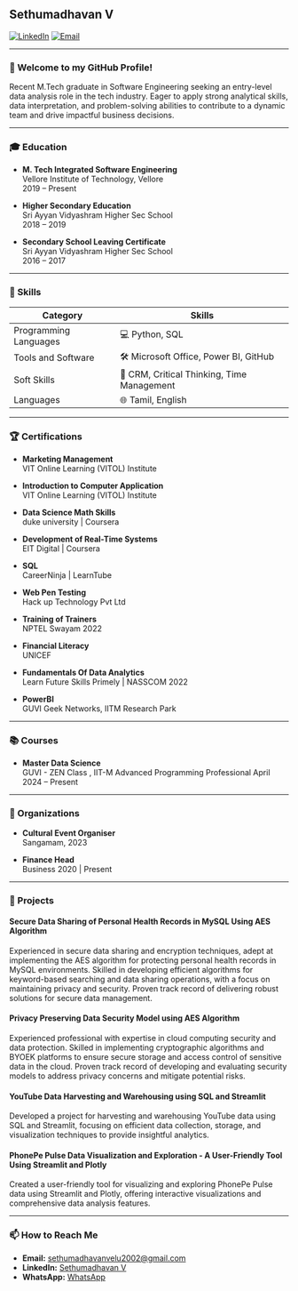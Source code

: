 ## Sethumadhavan V

[![LinkedIn](https://img.shields.io/badge/LinkedIn-Connect-blue)](https://www.linkedin.com/in/sethumadhavan-v/)
[![Email](https://img.shields.io/badge/Email-sethumadhavanvelu2002%40gmail.com-red)](mailto:sethumadhavanvelu2002@gmail.com)

---

### 👋 Welcome to my GitHub Profile!

Recent M.Tech graduate in Software Engineering seeking an entry-level data analysis role in the tech industry. Eager to apply strong analytical skills, data interpretation, and problem-solving abilities to contribute to a dynamic team and drive impactful business decisions.

---

### 🎓 Education

- **M. Tech Integrated Software Engineering**  
  Vellore Institute of Technology, Vellore   
  2019 – Present

- **Higher Secondary Education**  
  Sri Ayyan Vidyashram Higher Sec School   
  2018 – 2019

- **Secondary School Leaving Certificate**  
  Sri Ayyan Vidyashram Higher Sec School  
  2016 – 2017

---

### 💼 Skills

| Category             | Skills                                                                 |
|----------------------|------------------------------------------------------------------------|
| Programming Languages| 💻 Python, SQL                                                         |
| Tools and Software   | 🛠️ Microsoft Office, Power BI, GitHub                                   |
| Soft Skills          | 🧠 CRM, Critical Thinking, Time Management                               |
| Languages            | 🌐 Tamil, English                                                       |





---

### 🏆 Certifications

- **Marketing Management**  
  VIT Online Learning (VITOL) Institute

- **Introduction to Computer Application**  
  VIT Online Learning (VITOL) Institute
  
- **Data Science Math Skills**  
  duke university | Coursera

- **Development of Real-Time Systems**  
  EIT Digital | Coursera
  
- **SQL**  
  CareerNinja | LearnTube
  
- **Web Pen Testing**  
  Hack up Technology Pvt Ltd

- **Training of Trainers**  
  NPTEL Swayam 2022

- **Financial Literacy**  
  UNICEF

- **Fundamentals Of Data Analytics**  
  Learn Future Skills Primely | NASSCOM 2022

- **PowerBI**  
  GUVI Geek Networks, IITM Research Park

---

### 📚 Courses

- **Master Data Science**  
  GUVI - ZEN Class ,
  IIT-M Advanced Programming Professional
  April 2024 – Present

---

### 🏢 Organizations

- **Cultural Event Organiser**  
  Sangamam, 2023

- **Finance Head**  
  Business 2020 | Present

---

### 📂 Projects

#### Secure Data Sharing of Personal Health Records in MySQL Using AES Algorithm
Experienced in secure data sharing and encryption techniques, adept at implementing the AES algorithm for protecting personal health records in MySQL environments. Skilled in developing efficient algorithms for keyword-based searching and data sharing operations, with a focus on maintaining privacy and security. Proven track record of delivering robust solutions for secure data management.

#### Privacy Preserving Data Security Model using AES Algorithm
Experienced professional with expertise in cloud computing security and data protection. Skilled in implementing cryptographic algorithms and BYOEK platforms to ensure secure storage and access control of sensitive data in the cloud. Proven track record of developing and evaluating security models to address privacy concerns and mitigate potential risks.

#### YouTube Data Harvesting and Warehousing using SQL and Streamlit
Developed a project for harvesting and warehousing YouTube data using SQL and Streamlit, focusing on efficient data collection, storage, and visualization techniques to provide insightful analytics.

#### PhonePe Pulse Data Visualization and Exploration - A User-Friendly Tool Using Streamlit and Plotly
Created a user-friendly tool for visualizing and exploring PhonePe Pulse data using Streamlit and Plotly, offering interactive visualizations and comprehensive data analysis features.

---

### 📫 How to Reach Me

- **Email:** [sethumadhavanvelu2002@gmail.com](mailto:sethumadhavanvelu2002@gmail.com)
- **LinkedIn:** [Sethumadhavan V](https://www.linkedin.com/in/sethumadhavan-v/)
- **WhatsApp:** [WhatsApp](https://wa.me/9159299878)

